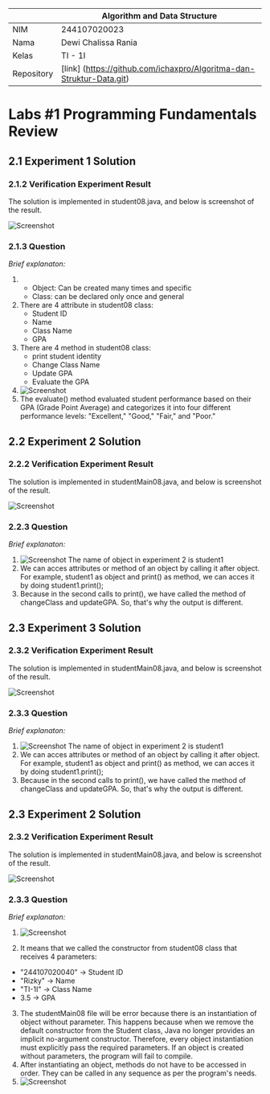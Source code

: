 |  | Algorithm and Data Structure |
|--|--|
| NIM |  244107020023|
| Nama |  Dewi Chalissa Rania |
| Kelas | TI - 1I |
| Repository | [link] (https://github.com/ichaxpro/Algoritma-dan-Struktur-Data.git) |

# Labs #1 Programming Fundamentals Review

## 2.1 Experiment 1 Solution
### 2.1.2 Verification Experiment Result
The solution is implemented in student08.java, and below is screenshot of the result.

![Screenshot](../Jobsheet_2/img/verification.png)

### 2.1.3 Question
*Brief explanaton:* 
1. - Object: Can be created many times and specific
   - Class: can be declared only once and general
2. There are 4 attribute in student08 class:
   - Student ID
   - Name
   - Class Name
   - GPA
3. There are 4 method in student08 class:
   - print student identity
   - Change Class Name
   - Update GPA
   - Evaluate the GPA
4. ![Screenshot](../Jobsheet_2/img/updateGPA.png)
5. The evaluate() method  evaluated student performance based on their GPA (Grade Point Average) and categorizes it into four different performance levels: "Excellent," "Good," "Fair," and "Poor."

## 2.2 Experiment 2 Solution
### 2.2.2 Verification Experiment Result
The solution is implemented in studentMain08.java, and below is screenshot of the result.

![Screenshot](../Jobsheet_2/img/verification2.png)

### 2.2.3 Question
*Brief explanaton:* 
1. ![Screenshot](../Jobsheet_2/img/soal1_experiment2.png)
The name of object in experiment 2 is student1
2. We can acces attributes or method of an object by calling it after object. For example, student1 as object and print() as method, we can acces it by doing student1.print();  
3. Because in the second calls to print(), we have called the method of changeClass and updateGPA. So, that's why the output is different.

## 2.3 Experiment 3 Solution
### 2.3.2 Verification Experiment Result
The solution is implemented in studentMain08.java, and below is screenshot of the result.

![Screenshot](../Jobsheet_2/img/verification3.png)

### 2.3.3 Question
*Brief explanaton:* 
1. ![Screenshot](../Jobsheet_2/img/soal1_experiment2.png)
The name of object in experiment 2 is student1
2. We can acces attributes or method of an object by calling it after object. For example, student1 as object and print() as method, we can acces it by doing student1.print();  
3. Because in the second calls to print(), we have called the method of changeClass and updateGPA. So, that's why the output is different.

## 2.3 Experiment 2 Solution
### 2.3.2 Verification Experiment Result
The solution is implemented in studentMain08.java, and below is screenshot of the result.

![Screenshot](../Jobsheet_2/img/verification3.png)

### 2.3.3 Question
*Brief explanaton:* 
1. ![Screenshot](../Jobsheet_2/img/soal1_experiment3.png)

2. It means that we called the constructor from student08 class that receives 4 parameters:
  - "244107020040" → Student ID
  - "Rizky" → Name
  - "TI-1I" → Class Name
  - 3.5 → GPA 
3. The studentMain08 file will be error because there is an instantiation of object without parameter. This happens because when we remove the default constructor from the Student class, Java no longer provides an implicit no-argument constructor. Therefore, every object instantiation must explicitly pass the required parameters. If an object is created without parameters, the program will fail to compile.
4. After instantiating an object, methods do not have to be accessed in order. They can be called in any sequence as per the program's needs.
5. ![Screenshot](../Jobsheet_2/img/soal5_experiment3.png)